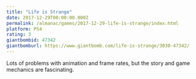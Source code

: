 ```yaml
---
title: "Life is Strange"
date: 2017-12-29T00:00:00.000Z
permalink: /almanac/games/2017-12-29-life-is-strange/index.html
platform: PS4
rating: 3
giantbombid: 47342
giantbomburl: https://www.giantbomb.com/life-is-strange/3030-47342/
---
```


Lots of problems with animation and frame rates, but the story and game mechanics are fascinating.